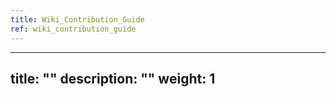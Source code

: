```yaml
---
title: Wiki_Contribution_Guide
ref: wiki_contribution_guide
---
```

---
title: ""
description: ""
weight: 1
---